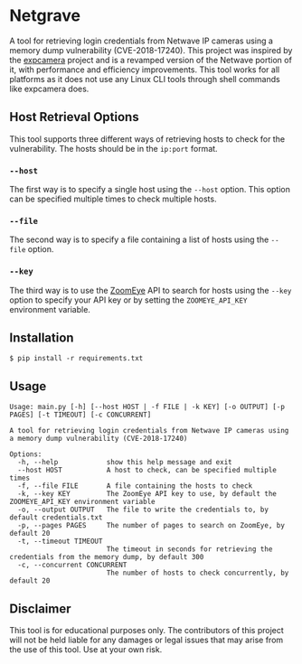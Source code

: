 # Netgrave 
A tool for retrieving login credentials from Netwave IP cameras using a memory dump vulnerability (CVE-2018-17240). This project was inspired by the [expcamera](https://github.com/vanpersiexp/expcamera) project and is a revamped version of the Netwave portion of it, with performance and efficiency improvements. This tool works for all platforms as it does not use any Linux CLI tools through shell commands like expcamera does.

## Host Retrieval Options
This tool supports three different ways of retrieving hosts to check for the vulnerability. The hosts should be in the `ip:port` format.

### `--host`
The first way is to specify a single host using the `--host` option. This option can be specified multiple times to check multiple hosts.

### `--file`
The second way is to specify a file containing a list of hosts using the `--file` option. 

### `--key`
The third way is to use the [ZoomEye](https://www.zoomeye.org/) API to search for hosts using the `--key` option to specify your API key or by setting the `ZOOMEYE_API_KEY` environment variable.

## Installation
    $ pip install -r requirements.txt

## Usage
```
Usage: main.py [-h] [--host HOST | -f FILE | -k KEY] [-o OUTPUT] [-p PAGES] [-t TIMEOUT] [-c CONCURRENT]

A tool for retrieving login credentials from Netwave IP cameras using a memory dump vulnerability (CVE-2018-17240)

Options:
  -h, --help            show this help message and exit
  --host HOST           A host to check, can be specified multiple times
  -f, --file FILE       A file containing the hosts to check
  -k, --key KEY         The ZoomEye API key to use, by default the ZOOMEYE_API_KEY environment variable
  -o, --output OUTPUT   The file to write the credentials to, by default credentials.txt
  -p, --pages PAGES     The number of pages to search on ZoomEye, by default 20
  -t, --timeout TIMEOUT
                        The timeout in seconds for retrieving the credentials from the memory dump, by default 300
  -c, --concurrent CONCURRENT
                        The number of hosts to check concurrently, by default 20
```

## Disclaimer
This tool is for educational purposes only. The contributors of this project will not be held liable for any damages or legal issues that may arise from the use of this tool. Use at your own risk.